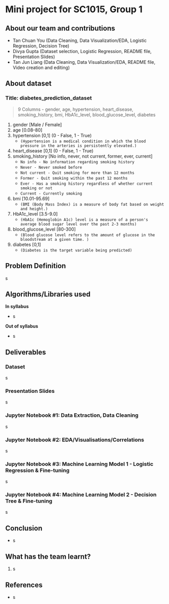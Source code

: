# **Mini project for SC1015, Group 1**

## About our team and contributions
- Tan Chuan You (Data Cleaning, Data Visualization/EDA, Logistic Regression, Decision Tree)
- Divya Gupta (Dataset selection, Logistic Regression, README file, Presentation Slides)
- Tan Jun Liang (Data Cleaning, Data Visualization/EDA, README file, Video creation and editing)


## About dataset
### Title: diabetes_prediction_dataset
> 9 Columns - gender, age, hypertension, heart_disease, smoking_history, bmi, HbA1c_level, blood_glucose_level, diabetes

1) gender [Male / Female]
2) age [0.08-80] 
3) hypertension [0,1] (0 - False, 1 - True)
    - `(Hypertension is a medical condition in which the blood pressure in the arteries is persistently elevated.)`
4) heart_disease [0,1] (0 - False, 1 - True)
5) smoking_history [No info, never, not current, former, ever, current] 
    - `No info - No information regarding smoking history`
    - `Never - Never smoked before`
    - `Not current - Quit smoking for more than 12 months`
    - `Former - Quit smoking within the past 12 months`
    - `Ever - Has a smoking history regardless of whether current smoking or not`
    - `Current - Currently smoking`
6) bmi [10.01-95.69] 
    - `(BMI (Body Mass Index) is a measure of body fat based on weight and height.)`
7) HbA1c_level [3.5-9.0] 
    - `(HbA1c (Hemoglobin A1c) level is a measure of a person's average blood sugar level over the past 2-3 months)`
8) blood_glucose_level [80-300] 
    - `(Blood glucose level refers to the amount of glucose in the bloodstream at a given time. )`
9) diabetes [0,1] 
    - `(Diabetes is the target variable being predicted)`

## Problem Definition
s


## Algorithms/Libraries used
**In syllabus**
- s

**Out of syllabus**
- s

## Deliverables

### Dataset
s
### Presentation Slides
s
### Jupyter Notebook #1: Data Extraction, Data Cleaning
s
### Jupyter Notebook #2: EDA/Visualisations/Correlations
s
### Jupyter Notebook #3: Machine Learning Model 1 - Logistic Regression & Fine-tuning
s
### Jupyter Notebook #4: Machine Learning Model 2 - Decision Tree & Fine-tuning
s

## Conclusion
- s

## What has the team learnt?
1) s

## References
- s
